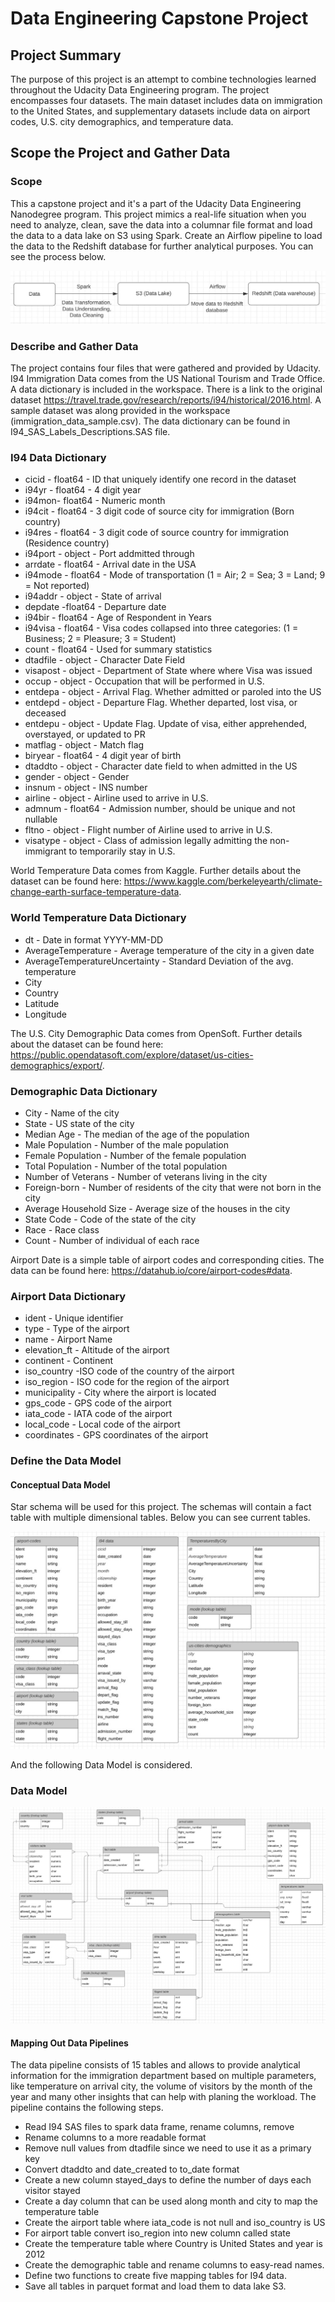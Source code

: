 # Data Engineering Capstone Project

## Project Summary

The purpose of this project is an attempt to combine technologies learned throughout the Udacity Data Engineering program. The project encompasses four datasets. The main dataset includes data on immigration to the United States, and supplementary datasets include data on airport codes, U.S. city demographics, and temperature data.

## Scope the Project and Gather Data

### Scope

This a capstone project and it's a part of the Udacity Data Engineering Nanodegree program. This project mimics a real-life situation when you need to analyze, clean, save the data into a columnar file format and load the data to a data lake on S3 using Spark. Create an Airflow pipeline to load the data to the Redshift database for further analytical purposes. You can see the process below.

<img src="process.jpg">

### Describe and Gather Data

The project contains four files that were gathered and provided by Udacity.
I94 Immigration Data comes from the US National Tourism and Trade Office. A data dictionary is included in the workspace. There is a link to the original dataset https://travel.trade.gov/research/reports/i94/historical/2016.html. A sample dataset was along provided in the workspace (immigration_data_sample.csv). The data dictionary can be found in I94_SAS_Labels_Descriptions.SAS file.

### I94 Data Dictionary

* cicid - float64 - ID that uniquely identify one record in the dataset
* i94yr - float64 - 4 digit year
* i94mon- float64 - Numeric month
* i94cit - float64 - 3 digit code of source city for immigration (Born country)
* i94res - float64 - 3 digit code of source country for immigration (Residence country)
* i94port - object - Port addmitted through
* arrdate - float64 - Arrival date in the USA
* i94mode - float64 - Mode of transportation (1 = Air; 2 = Sea; 3 = Land; 9 = Not reported)
* i94addr - object - State of arrival
* depdate -float64 - Departure date
* i94bir - float64 - Age of Respondent in Years
* i94visa - float64 - Visa codes collapsed into three categories: (1 = Business; 2 = Pleasure; 3 = Student)
* count - float64 - Used for summary statistics
* dtadfile - object - Character Date Field
* visapost - object - Department of State where where Visa was issued
* occup - object - Occupation that will be performed in U.S.
* entdepa - object - Arrival Flag. Whether admitted or paroled into the US
* entdepd - object - Departure Flag. Whether departed, lost visa, or deceased
* entdepu - object - Update Flag. Update of visa, either apprehended, overstayed, or updated to PR
* matflag - object - Match flag
* biryear - float64 - 4 digit year of birth
* dtaddto - object - Character date field to when admitted in the US
* gender - object - Gender
* insnum - object - INS number
* airline - object - Airline used to arrive in U.S.
* admnum - float64 - Admission number, should be unique and not nullable
* fltno - object - Flight number of Airline used to arrive in U.S.
* visatype - object - Class of admission legally admitting the non-immigrant to temporarily stay in U.S.

World Temperature Data comes from Kaggle. Further details about the dataset can be found here: https://www.kaggle.com/berkeleyearth/climate-change-earth-surface-temperature-data.

### World Temperature Data Dictionary

* dt - Date in format YYYY-MM-DD
* AverageTemperature - Average temperature of the city in a given date
* AverageTemperatureUncertainty - Standard Deviation of the avg. temperature
* City
* Country
* Latitude
* Longitude

The U.S. City Demographic Data comes from OpenSoft. Further details about the dataset can be found here: https://public.opendatasoft.com/explore/dataset/us-cities-demographics/export/.

### Demographic Data Dictionary

* City - Name of the city
* State - US state of the city
* Median Age - The median of the age of the population
* Male Population - Number of the male population
* Female Population - Number of the female population
* Total Population - Number of the total population
* Number of Veterans - Number of veterans living in the city
* Foreign-born - Number of residents of the city that were not born in the city
* Average Household Size - Average size of the houses in the city
* State Code - Code of the state of the city
* Race - Race class
* Count - Number of individual of each race

Airport Date is a simple table of airport codes and corresponding cities. The data can be found here: https://datahub.io/core/airport-codes#data.

### Airport Data Dictionary

* ident - Unique identifier
* type - Type of the airport
* name - Airport Name
* elevation_ft - Altitude of the airport
* continent - Continent
* iso_country -ISO code of the country of the airport
* iso_region - ISO code for the region of the airport
* municipality - City where the airport is located
* gps_code - GPS code of the airport
* iata_code - IATA code of the airport
* local_code - Local code of the airport
* coordinates - GPS coordinates of the airport

### Define the Data Model

#### Conceptual Data Model
Star schema will be used for this project. The schemas will contain a fact table with multiple dimensional tables. Below you can see current tables.

<img src="current_tables.jpg">

And the following Data Model is considered.

### Data Model

<img src="data_model.jpg">

#### Mapping Out Data Pipelines

The data pipeline consists of 15 tables and allows to provide analytical information for the immigration department based on multiple parameters, like temperature on arrival city, the volume of visitors by the month of the year and many other insights that can help with planing the workload. The pipeline contains the following steps. 

- Read I94 SAS files to spark data frame, rename columns, remove 
- Rename columns to a more readable format
- Remove null values from dtadfile since we need to use it as a primary key
- Convert dtaddto and date_created to to_date format
- Create a new column stayed_days to define the number of days each visitor stayed
- Create a day column that can be used along month and city to map the temperature table 
- Create the airport table where iata_code is not null and iso_country is US
- For airport table convert iso_region into new column called state
- Create the temperature table where Country is United States and year is 2012
- Create the demographic table and rename columns to easy-read names.
- Define two functions to create five mapping tables for I94 data. 
- Save all tables in parquet format and load them to data lake S3.
